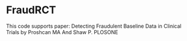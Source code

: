 # FraudRCT
This code supports paper: Detecting Fraudulent Baseline Data in Clinical Trials by Proshcan MA And Shaw P. PLOSONE
